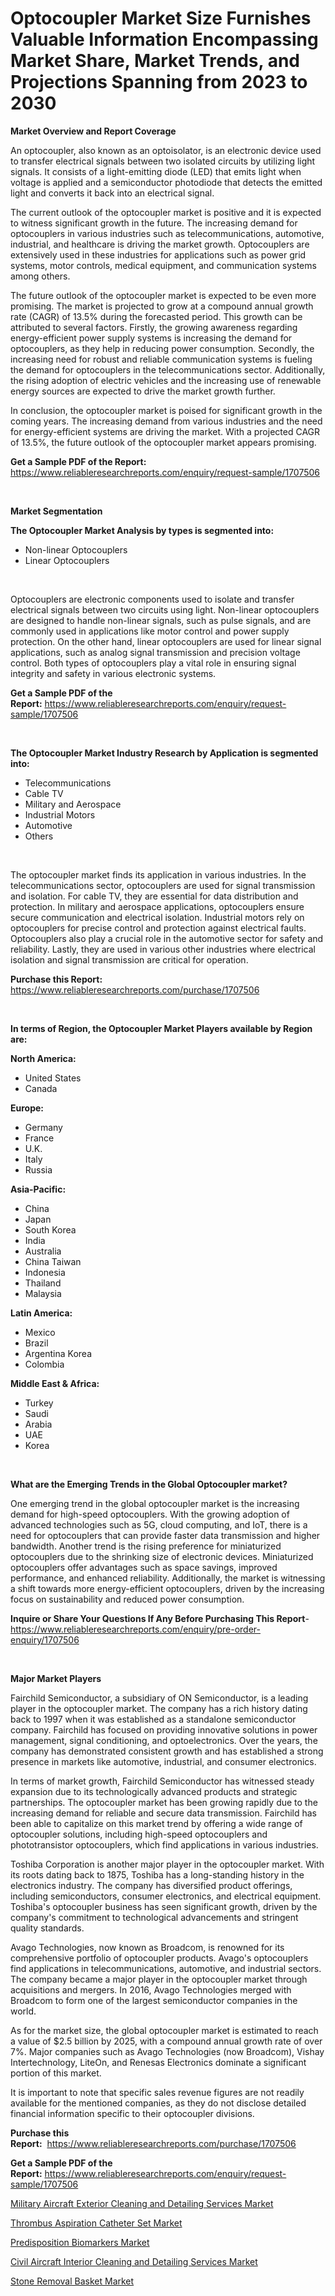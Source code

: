 <p><h1>Optocoupler Market Size Furnishes Valuable Information Encompassing Market Share, Market Trends, and Projections Spanning from 2023 to 2030</h1></p><p><strong>Market Overview and Report Coverage</strong></p>
<p><p>An optocoupler, also known as an optoisolator, is an electronic device used to transfer electrical signals between two isolated circuits by utilizing light signals. It consists of a light-emitting diode (LED) that emits light when voltage is applied and a semiconductor photodiode that detects the emitted light and converts it back into an electrical signal.</p><p>The current outlook of the optocoupler market is positive and it is expected to witness significant growth in the future. The increasing demand for optocouplers in various industries such as telecommunications, automotive, industrial, and healthcare is driving the market growth. Optocouplers are extensively used in these industries for applications such as power grid systems, motor controls, medical equipment, and communication systems among others.</p><p>The future outlook of the optocoupler market is expected to be even more promising. The market is projected to grow at a compound annual growth rate (CAGR) of 13.5% during the forecasted period. This growth can be attributed to several factors. Firstly, the growing awareness regarding energy-efficient power supply systems is increasing the demand for optocouplers, as they help in reducing power consumption. Secondly, the increasing need for robust and reliable communication systems is fueling the demand for optocouplers in the telecommunications sector. Additionally, the rising adoption of electric vehicles and the increasing use of renewable energy sources are expected to drive the market growth further.</p><p>In conclusion, the optocoupler market is poised for significant growth in the coming years. The increasing demand from various industries and the need for energy-efficient systems are driving the market. With a projected CAGR of 13.5%, the future outlook of the optocoupler market appears promising.</p></p>
<p><strong>Get a Sample PDF of the Report:</strong> <a href="https://www.reliableresearchreports.com/enquiry/request-sample/1707506">https://www.reliableresearchreports.com/enquiry/request-sample/1707506</a></p>
<p>&nbsp;</p>
<p><strong>Market Segmentation</strong></p>
<p><strong>The Optocoupler Market Analysis by types is segmented into:</strong></p>
<p><ul><li>Non-linear Optocouplers</li><li>Linear Optocouplers</li></ul></p>
<p>&nbsp;</p>
<p><p>Optocouplers are electronic components used to isolate and transfer electrical signals between two circuits using light. Non-linear optocouplers are designed to handle non-linear signals, such as pulse signals, and are commonly used in applications like motor control and power supply protection. On the other hand, linear optocouplers are used for linear signal applications, such as analog signal transmission and precision voltage control. Both types of optocouplers play a vital role in ensuring signal integrity and safety in various electronic systems.</p></p>
<p><strong>Get a Sample PDF of the Report:</strong>&nbsp;<a href="https://www.reliableresearchreports.com/enquiry/request-sample/1707506">https://www.reliableresearchreports.com/enquiry/request-sample/1707506</a></p>
<p>&nbsp;</p>
<p><strong>The Optocoupler Market Industry Research by Application is segmented into:</strong></p>
<p><ul><li>Telecommunications</li><li>Cable TV</li><li>Military and Aerospace</li><li>Industrial Motors</li><li>Automotive</li><li>Others</li></ul></p>
<p>&nbsp;</p>
<p><p>The optocoupler market finds its application in various industries. In the telecommunications sector, optocouplers are used for signal transmission and isolation. For cable TV, they are essential for data distribution and protection. In military and aerospace applications, optocouplers ensure secure communication and electrical isolation. Industrial motors rely on optocouplers for precise control and protection against electrical faults. Optocouplers also play a crucial role in the automotive sector for safety and reliability. Lastly, they are used in various other industries where electrical isolation and signal transmission are critical for operation.</p></p>
<p><strong>Purchase this Report:</strong>&nbsp; <a href="https://www.reliableresearchreports.com/purchase/1707506">https://www.reliableresearchreports.com/purchase/1707506</a></p>
<p>&nbsp;</p>
<p><strong>In terms of Region, the Optocoupler Market Players available by Region are:</strong></p>
<p>
    <p> <strong> North America: </strong>
        <ul>
            <li>United States</li>
            <li>Canada</li>
        </ul>
        </p> 
    <p> <strong> Europe: </strong>
        <ul>
            <li>Germany</li>
            <li>France</li>
            <li>U.K.</li>
            <li>Italy</li>
            <li>Russia</li>
        </ul>
        </p> 
    <p> <strong> Asia-Pacific: </strong>
        <ul>
            <li>China</li>
            <li>Japan</li>
            <li>South Korea</li>
            <li>India</li>
            <li>Australia</li>
            <li>China Taiwan</li>
            <li>Indonesia</li>
            <li>Thailand</li>
            <li>Malaysia</li>
        </ul>
        </p> 
    <p> <strong> Latin America: </strong>
        <ul>
            <li>Mexico</li>
            <li>Brazil</li>
            <li>Argentina Korea</li>
            <li>Colombia</li>
        </ul>
        </p> 
    <p> <strong> Middle East & Africa: </strong>
        <ul>
            <li>Turkey</li>
            <li>Saudi</li>
            <li>Arabia</li>
            <li>UAE</li>
            <li>Korea</li>
        </ul>
    </p>
    </p>
<p>&nbsp;</p>
<p><strong>What are the Emerging Trends in the Global Optocoupler market?</strong></p>
<p><p>One emerging trend in the global optocoupler market is the increasing demand for high-speed optocouplers. With the growing adoption of advanced technologies such as 5G, cloud computing, and IoT, there is a need for optocouplers that can provide faster data transmission and higher bandwidth. Another trend is the rising preference for miniaturized optocouplers due to the shrinking size of electronic devices. Miniaturized optocouplers offer advantages such as space savings, improved performance, and enhanced reliability. Additionally, the market is witnessing a shift towards more energy-efficient optocouplers, driven by the increasing focus on sustainability and reduced power consumption.</p></p>
<p><strong>Inquire or Share Your Questions If Any Before Purchasing This Report</strong>- <a href="https://www.reliableresearchreports.com/enquiry/pre-order-enquiry/1707506">https://www.reliableresearchreports.com/enquiry/pre-order-enquiry/1707506</a></p>
<p>&nbsp;</p>
<p><strong>Major Market Players</strong></p>
<p><p>Fairchild Semiconductor, a subsidiary of ON Semiconductor, is a leading player in the optocoupler market. The company has a rich history dating back to 1997 when it was established as a standalone semiconductor company. Fairchild has focused on providing innovative solutions in power management, signal conditioning, and optoelectronics. Over the years, the company has demonstrated consistent growth and has established a strong presence in markets like automotive, industrial, and consumer electronics.</p><p>In terms of market growth, Fairchild Semiconductor has witnessed steady expansion due to its technologically advanced products and strategic partnerships. The optocoupler market has been growing rapidly due to the increasing demand for reliable and secure data transmission. Fairchild has been able to capitalize on this market trend by offering a wide range of optocoupler solutions, including high-speed optocouplers and phototransistor optocouplers, which find applications in various industries.</p><p>Toshiba Corporation is another major player in the optocoupler market. With its roots dating back to 1875, Toshiba has a long-standing history in the electronics industry. The company has diversified product offerings, including semiconductors, consumer electronics, and electrical equipment. Toshiba's optocoupler business has seen significant growth, driven by the company's commitment to technological advancements and stringent quality standards.</p><p>Avago Technologies, now known as Broadcom, is renowned for its comprehensive portfolio of optocoupler products. Avago's optocouplers find applications in telecommunications, automotive, and industrial sectors. The company became a major player in the optocoupler market through acquisitions and mergers. In 2016, Avago Technologies merged with Broadcom to form one of the largest semiconductor companies in the world.</p><p>As for the market size, the global optocoupler market is estimated to reach a value of $2.5 billion by 2025, with a compound annual growth rate of over 7%. Major companies such as Avago Technologies (now Broadcom), Vishay Intertechnology, LiteOn, and Renesas Electronics dominate a significant portion of this market.</p><p>It is important to note that specific sales revenue figures are not readily available for the mentioned companies, as they do not disclose detailed financial information specific to their optocoupler divisions.</p></p>
<p><strong>Purchase this Report:</strong>&nbsp;&nbsp;<a href="https://www.reliableresearchreports.com/purchase/1707506">https://www.reliableresearchreports.com/purchase/1707506</a></p>
<p></p>
<p><strong>Get a Sample PDF of the Report:</strong>&nbsp;<a href="https://www.reliableresearchreports.com/enquiry/request-sample/1707506">https://www.reliableresearchreports.com/enquiry/request-sample/1707506</a></p>
<p><p><a href="https://medium.com/@dylangilbert65/military-aircraft-exterior-cleaning-and-detailing-services-market-size-market-outlook-and-market-8510b2c7984d">Military Aircraft Exterior Cleaning and Detailing Services Market</a></p><p><a href="https://github.com/FassouRP/Market-Research-Report-List-1/blob/main/thrombus-aspiration-catheter-set-market.md">Thrombus Aspiration Catheter Set Market</a></p><p><a href="https://www.linkedin.com/pulse/predisposition-biomarkers-market-size-share-amp-trends-analysis-w1a1c/">Predisposition Biomarkers Market</a></p><p><a href="https://medium.com/@nicholasstewart02/civil-aircraft-interior-cleaning-and-detailing-services-market-analysis-and-sze-forecasted-for-ed03d952cf0e">Civil Aircraft Interior Cleaning and Detailing Services Market</a></p><p><a href="https://github.com/ashepherd82/Market-Research-Report-List-1/blob/main/stone-removal-basket-market.md">Stone Removal Basket Market</a></p></p>